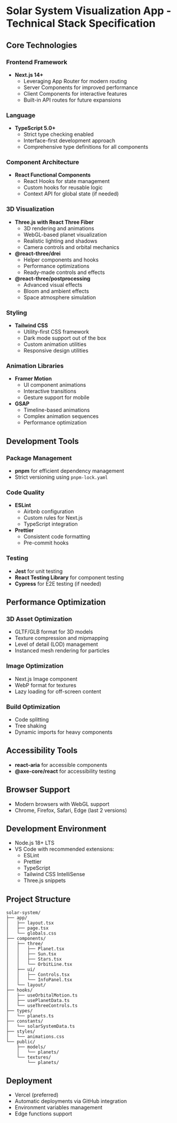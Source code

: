 # Solar System Visualization App - Technical Stack Specification

## Core Technologies

### Frontend Framework
- **Next.js 14+**
  - Leveraging App Router for modern routing
  - Server Components for improved performance
  - Client Components for interactive features
  - Built-in API routes for future expansions

### Language
- **TypeScript 5.0+**
  - Strict type checking enabled
  - Interface-first development approach
  - Comprehensive type definitions for all components

### Component Architecture
- **React Functional Components**
  - React Hooks for state management
  - Custom hooks for reusable logic
  - Context API for global state (if needed)

### 3D Visualization
- **Three.js with React Three Fiber**
  - 3D rendering and animations
  - WebGL-based planet visualization
  - Realistic lighting and shadows
  - Camera controls and orbital mechanics
- **@react-three/drei**
  - Helper components and hooks
  - Performance optimizations
  - Ready-made controls and effects
- **@react-three/postprocessing**
  - Advanced visual effects
  - Bloom and ambient effects
  - Space atmosphere simulation

### Styling
- **Tailwind CSS**
  - Utility-first CSS framework
  - Dark mode support out of the box
  - Custom animation utilities
  - Responsive design utilities

### Animation Libraries
- **Framer Motion**
  - UI component animations
  - Interactive transitions
  - Gesture support for mobile
- **GSAP**
  - Timeline-based animations
  - Complex animation sequences
  - Performance optimization

## Development Tools

### Package Management
- **pnpm** for efficient dependency management
- Strict versioning using `pnpm-lock.yaml`

### Code Quality
- **ESLint**
  - Airbnb configuration
  - Custom rules for Next.js
  - TypeScript integration
- **Prettier**
  - Consistent code formatting
  - Pre-commit hooks

### Testing
- **Jest** for unit testing
- **React Testing Library** for component testing
- **Cypress** for E2E testing (if needed)

## Performance Optimization

### 3D Asset Optimization
- GLTF/GLB format for 3D models
- Texture compression and mipmapping
- Level of detail (LOD) management
- Instanced mesh rendering for particles

### Image Optimization
- Next.js Image component
- WebP format for textures
- Lazy loading for off-screen content

### Build Optimization
- Code splitting
- Tree shaking
- Dynamic imports for heavy components

## Accessibility Tools
- **react-aria** for accessible components
- **@axe-core/react** for accessibility testing

## Browser Support
- Modern browsers with WebGL support
- Chrome, Firefox, Safari, Edge (last 2 versions)

## Development Environment
- Node.js 18+ LTS
- VS Code with recommended extensions:
  - ESLint
  - Prettier
  - TypeScript
  - Tailwind CSS IntelliSense
  - Three.js snippets

## Project Structure
```
solar-system/
├── app/
│   ├── layout.tsx
│   ├── page.tsx
│   └── globals.css
├── components/
│   ├── three/
│   │   ├── Planet.tsx
│   │   ├── Sun.tsx
│   │   ├── Stars.tsx
│   │   └── OrbitLine.tsx
│   ├── ui/
│   │   ├── Controls.tsx
│   │   └── InfoPanel.tsx
│   └── layout/
├── hooks/
│   ├── useOrbitalMotion.ts
│   ├── usePlanetData.ts
│   └── useThreeControls.ts
├── types/
│   └── planets.ts
├── constants/
│   └── solarSystemData.ts
├── styles/
│   └── animations.css
└── public/
    ├── models/
    │   └── planets/
    └── textures/
        └── planets/
```

## Deployment
- Vercel (preferred)
- Automatic deployments via GitHub integration
- Environment variables management
- Edge functions support 